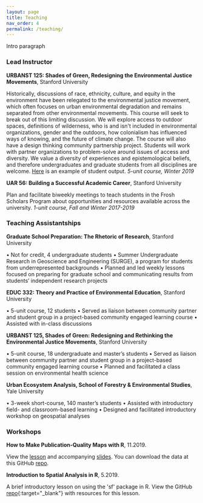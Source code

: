```yaml
---
layout: page
title: Teaching
nav_order: 4
permalink: /teaching/
---
```


Intro paragraph

### Lead Instructor

**URBANST 125: Shades of Green, Redesigning the Environmental Justice Movements**, Stanford University

Historically, discussions of race, ethnicity, culture, and equity in the environment have been relegated to the environmental justice movement, which often focuses on urban environmental degradation and remains separated from other environmental movements. This course will seek to break out of this limiting discussion. We will explore access to outdoor spaces, definitions of wilderness, who is and isn't included in environmental organizations, gender and the outdoors, how colonialism has influenced ways of knowing, and the future of climate change. The course will also have a design thinking community partnership project. Students will work with partner organizations to problem-solve around issues of access and diversity. We value a diversity of experiences and epistemological beliefs, and therefore undergraduates and graduate students from all disciplines are welcome. [Here](http://www.leadershipcounsel.org/) is an example of student output. *5-unit course, Winter 2019*

**UAR 56: Building a Successful Academic Career**, Stanford University

Plan and facilitate biweekly meetings to teach students in the Frosh Scholars Program about opportunities and resources available across the university. *1-unit course, Fall and Winter 2017-2019*

### Teaching Assistantships

**Graduate School Preparation: The Rhetoric of Research**, Stanford University

• Not for credit, 4 undergraduate students
• Summer Undergraduate Research in Geoscience and Engineering (SURGE), a program for students from underrepresented backgrounds
• Planned and led weekly lessons focused on preparing for graduate school
and communicating results from students’ independent research projects

**EDUC 332: Theory and Practice of Environmental Education**, Stanford University

• 5-unit course, 12 students
• Served as liaison between community partner and student group in a
project-based community engaged learning course
• Assisted with in-class discussions

**URBANST 125, Shades of Green: Redesigning and Rethinking the Environmental Justice Movements**, Stanford University

• 5-unit course, 18 undergraduate and master’s students
• Served as liaison between community partner and student group in a
project-based community engaged learning course
• Planned and facilitated a class session on environmental health science


**Urban Ecosystem Analysis, School of Forestry & Environmental Studies**, Yale University

• 3-week short-course, 140 master’s students
• Assisted with introductory field- and classroom-based learning
• Designed and facilitated introductory workshop on geospatial analyses


### Workshops

**How to Make Publication-Quality Maps with R**, 11.2019.

View the [lesson](teaching/workshops/publication_quality_maps_R.html) and accompanying [slides](teaching/workshops/publication_quality_maps_R_slides.html). You can download the data at this GitHub [repo](https://github.com/djxgonzalez/workshop-publication-quality-maps-R/tree/master).

**Introduction to Spatial Analysis in R**, 5.2019.

A brief introductory lesson on using the 'sf' package in R. View the GitHub [repo](https://github.com/djxgonzalez/spatial-analysis-r){:target="_blank"} with resources for this lesson.
